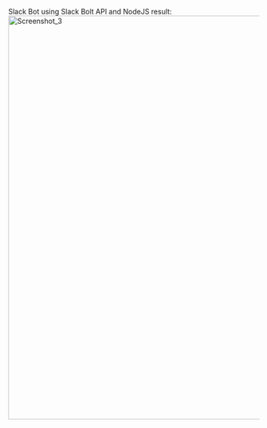 Slack Bot using Slack Bolt API and NodeJS
result:
<img width="809" alt="Screenshot_3" src="https://github.com/user-attachments/assets/6e14f67b-27cd-464e-a306-79b25cae49f7">
